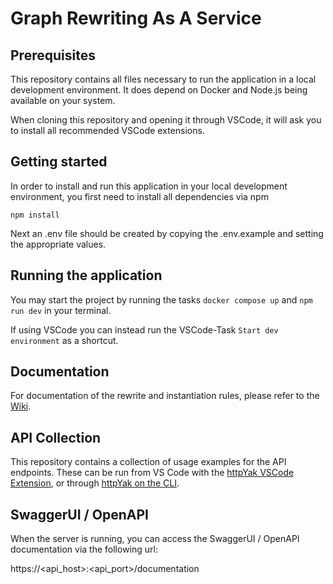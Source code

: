 # Graph Rewriting As A Service

## Prerequisites

This repository contains all files necessary to run the application in a local development environment.
It does depend on Docker and Node.js being available on your system.

When cloning this repository and opening it through VSCode, it will ask you to install all recommended VSCode extensions.

## Getting started

In order to install and run this application in your local development environment, you first need to install all dependencies via npm

    npm install

Next an .env file should be created by copying the .env.example and setting the appropriate values.

## Running the application

You may start the project by running the tasks `docker compose up` and `npm run dev` in your terminal.

If using VSCode you can instead run the VSCode-Task `Start dev environment` as a shortcut.

## Documentation

For documentation of the rewrite and instantiation rules, please refer to the [Wiki](https://github.com/sonjaka/graph-rewriting-as-a-service/wiki).

## API Collection

This repository contains a collection of usage examples for the API endpoints.
These can be run from VS Code with the [httpYak VSCode Extension](https://marketplace.visualstudio.com/items?itemName=anweber.vscode-httpyac), or through [httpYak on the CLI](https://httpyac.github.io/guide/installation_cli.html).

## SwaggerUI / OpenAPI

When the server is running, you can access the SwaggerUI / OpenAPI documentation via the following url:

https://<api_host>:<api_port>/documentation
